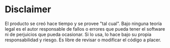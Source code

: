 # Disclaimer
El producto se creó hace tiempo y se provee "tal cual". Bajo ninguna teoría legal es el autor responsable de fallos o errores que pueda tener el software ni de perjuicios que pueda ocasionar. Si lo usa, lo hace bajo su propia responsabilidad y riesgo. Es libre de revisar o modificar el código a placer.
